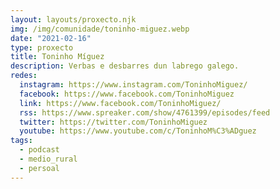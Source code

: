 ```yaml
---
layout: layouts/proxecto.njk
img: /img/comunidade/toninho-miguez.webp
date: "2021-02-16"
type: proxecto
title: Toninho Míguez
description: Verbas e desbarres dun labrego galego.
redes:
  instagram: https://www.instagram.com/ToninhoMiguez/
  facebook: https://www.facebook.com/ToninhoMiguez
  link: https://www.facebook.com/ToninhoMiguez/
  rss: https://www.spreaker.com/show/4761399/episodes/feed
  twitter: https://twitter.com/ToninhoMiguez
  youtube: https://www.youtube.com/c/ToninhoM%C3%ADguez
tags:
  - podcast
  - medio_rural
  - persoal
---
```

